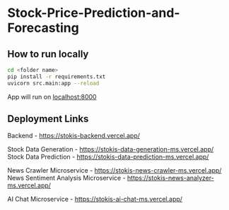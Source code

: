 # Stock-Price-Prediction-and-Forecasting

## How to run locally

```bash
cd <folder name>
pip install -r requirements.txt
uvicorn src.main:app --reload
```

App will run on [localhost:8000](http://localhost:8000/)

## Deployment Links

Backend - https://stokis-backend.vercel.app/

Stock Data Generation - https://stokis-data-generation-ms.vercel.app/
Stock Data Prediction - https://stokis-data-prediction-ms.vercel.app/

News Crawler Microservice - https://stokis-news-crawler-ms.vercel.app/
News Sentiment Analysis Microservice - https://stokis-news-analyzer-ms.vercel.app/

AI Chat Microservice - https://stokis-ai-chat-ms.vercel.app/
